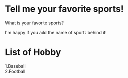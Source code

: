 # Tell me your favorite sports!
What is your favorite sports?

I'm happy if you add the name of sports behind it!

# List of Hobby

1.Baseball</br>
2.Football</br>
